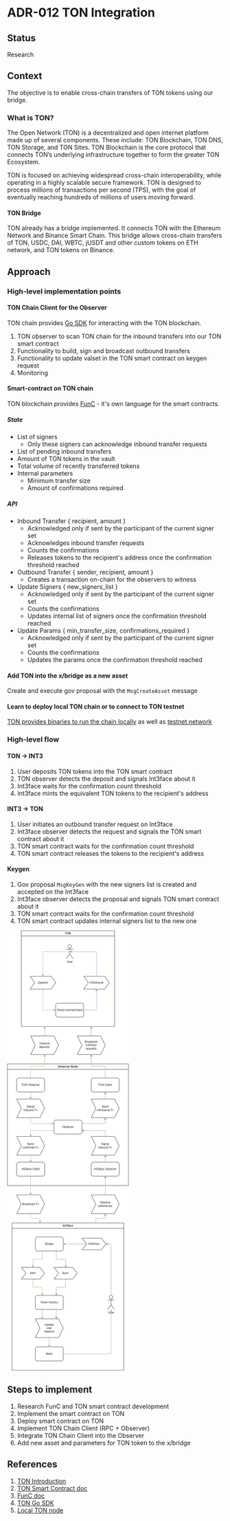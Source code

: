 # ADR-012 TON Integration

## Status

Research

## Context

The objective is to enable cross-chain transfers of TON tokens using our bridge.

### What is TON?

The Open Network (TON) is a decentralized and open internet platform made up of several components. These include: TON Blockchain, TON DNS, TON Storage, and TON Sites. TON Blockchain is the core protocol that connects TON’s underlying infrastructure together to form the greater TON Ecosystem.

TON is focused on achieving widespread cross-chain interoperability, while operating in a highly scalable secure framework. TON is designed to process millions of transactions per second (TPS), with the goal of eventually reaching hundreds of millions of users moving forward.

#### TON Bridge

TON already has a bridge implemented. It connects TON with the Ethereum Network and Binance Smart Chain. This bridge allows cross-chain transfers of TON, USDC, DAI, WBTC, jUSDT and other custom tokens on ETH network, and TON tokens on Binance.

## Approach

### High-level implementation points

#### TON Chain Client for the Observer

TON chain provides [Go SDK](https://github.com/xssnick/tonutils-go) for interacting with the TON blockchain.

1. TON observer to scan TON chain for the inbound transfers into our TON smart contract
2. Functionality to build, sign and broadcast outbound transfers
3. Functionality to update valset in the TON smart contract on keygen request
4. Monitoring

#### Smart-contract on TON chain

TON blockchain provides [FunC](https://docs.ton.org/develop/func/cookbook) - it's own language for the smart contracts.

##### State

* List of signers
  * Only these signers can acknowledge inbound transfer requests
* List of pending inbound transfers
* Amount of TON tokens in the vault
* Total volume of recently transferred tokens
* Internal parameters
  * Minimum transfer size
  * Amount of confirmations required

##### API

* Inbound Transfer { recipient, amount }
  * Acknowledged only if sent by the participant of the current signer set
  * Acknowledges inbound transfer requests
  * Counts the confirmations
  * Releases tokens to the recipient's address once the confirmation threshold reached
* Outbound Transfer { sender, recipient, amount }
  * Creates a transaction on-chain for the observers to witness
* Update Signers { new_signers_list }
  * Acknowledged only if sent by the participant of the current signer set
  * Counts the confirmations
  * Updates internal list of signers once the confirmation threshold reached
* Update Params { min_transfer_size, confirmations_required }
  * Acknowledged only if sent by the participant of the current signer set
  * Counts the confirmations
  * Updates the params once the confirmation threshold reached

#### Add TON into the x/bridge as a new asset

Create and execute gov proposal with the `MsgCreateAsset` message

#### Learn to deploy local TON chain or to connect to TON testnet

[TON provides binaries to run the chain locally](https://docs.ton.org/participate/run-nodes/local-ton) as well as [testnet network](https://docs.ton.org/participate/nodes/node-types)

### High-level flow

#### TON -> INT3

1. User deposits TON tokens into the TON smart contract
2. TON observer detects the deposit and signals Int3face about it
3. Int3face waits for the confirmation count threshold
4. Int3face mints the equivalent TON tokens to the recipient's address

#### INT3 -> TON

1. User initiates an outbound transfer request on Int3face
2. Int3face observer detects the request and signals the TON smart contract about it
3. TON smart contract waits for the confirmation count threshold
4. TON smart contract releases the tokens to the recipient's address

#### Keygen

1. Gov proposal `MsgKeyGen` with the new signers list is created and accepted on the Int3face
2. Int3face observer detects the proposal and signals TON smart contract about it
3. TON smart contract waits for the confirmation count threshold
4. TON smart contract updates internal signers list to the new one

![flow](../../static/img/ADR/adr012/adr012_inbound_outbound_flow.png)

## Steps to implement

1. Research FunC and TON smart contract development
2. Implement the smart contract on TON
3. Deploy smart contract on TON
4. Implement TON Chain Client (RPC + Observer)
5. Integrate TON Chain Client into the Observer
6. Add new asset and parameters for TON token to the x/bridge

## References

1. [TON Introduction](https://docs.ton.org/learn/introduction)
2. [TON Smart Contract doc](https://docs.ton.org/develop/smart-contracts/)
3. [FunC doc](https://docs.ton.org/develop/smart-contracts/#func-language)
4. [TON Go SDK](https://github.com/xssnick/tonutils-go)
5. [Local TON node](https://github.com/neodix42/MyLocalTon)